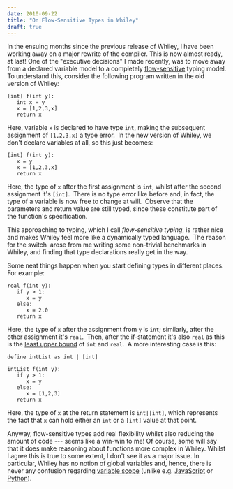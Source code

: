 ```yaml
---
date: 2010-09-22
title: "On Flow-Sensitive Types in Whiley"
draft: true
---
```


In the ensuing months since the previous release of Whiley, I have been working away on a major rewrite of the compiler.  This is now almost ready, at last!  One of the "executive decisions" I made recently, was to move away from a declared variable model to a completely [flow-sensitive](http://wikipedia.org/wiki/Data-flow_analysis) typing model.  To understand this, consider the following program written in the old version of Whiley:

```whiley
[int] f(int y):
   int x = y
   x = [1,2,3,x]
   return x
```

Here, variable `x` is declared to have type `int`, making the subsequent assignment of `[1,2,3,x]` a type error.  In the new version of Whiley, we don't declare variables at all, so this just becomes:

```whiley
[int] f(int y):
   x = y
   x = [1,2,3,x]
   return x
```

Here, the type of `x` after the first assignment is `int`, whilst after the second assignment it's `[int]`.  There is no type error like before and, in fact, the type of a variable is now free to change at will.  Observe that the parameters and return value are still typed, since these constitute part of the function's specification.

This approaching to typing, which I call *flow-sensitive typing*, is rather nice and makes Whiley feel more like a dynamically typed language.  The reason for the switch  arose from me writing some non-trivial benchmarks in Whiley, and finding that type declarations really get in the way.

Some neat things happen when you start defining types in different places.  For example:

```whiley
real f(int y):
   if y > 1:
      x = y
   else:
      x = 2.0
   return x
```

Here, the type of `x` after the assignment from `y` is `int`; similarly, after the other assignment it's `real`.  Then, after the if-statement it's also `real` as this is the [least upper bound](http://wikipedia.org/wiki/supermum) of `int` and `real`.  A more interesting case is this:

```whiley
define intList as int | [int]

intList f(int y):
   if y > 1:
      x = y
   else:
      x = [1,2,3]
   return x
```

Here, the type of `x` at the return statement is `int|[int]`, which represents the fact that `x` can hold either an `int` or a `[int]` value at that point.

Anyway, flow-sensitive types add real flexibility whilst also reducing the amount of code --- seems like a win-win to me!  Of course, some will say that it does make reasoning about functions more complex in Whiley.  Whilst I agree this is true to some extent, I don't see it as a major issue.  In particular, Whiley has no notion of global variables and, hence, there is never any confusion regarding [variable scope](http://wikipedia.org/wiki/Scope_(programming)) (unlike e.g. [JavaScript](http://wikipedia.org/wiki/JavaScript) or [Python](http://wikipedia.org/wiki/Python_(programming_language))).